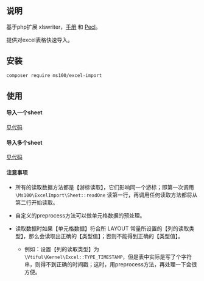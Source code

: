 ## 说明
基于php扩展 xlswriter，[手册](https://xlswriter-docs.viest.me/) 和 [Pecl](https://pecl.php.net/package/xlswriter)。

提供对excel表格快速导入。

## 安装
```bash
composer require ms100/excel-import
```

## 使用

#### 导入一个sheet
[见代码](test/test1.php)

 
#### 导入多个sheet

[见代码](test/test2.php)

#### 注意事项 


* 所有的读取数据方法都是【游标读取】，它们影响同一个游标；即第一次调用 `\Ms100\ExcelImport\Sheet::readOne` 读第一行，再调用任何读取方法都将从第二行开始读取。

* 自定义的preprocess方法可以做单元格数据的预处理。

* 读取数据时如果【单元格数据】符合所 LAYOUT 常量所设置的【列的读取类型】，那么会读取出正确的【类型值】；否则不能得到正确的【类型值】。
    * 例如：设置【列的读取类型】为 `\Vtiful\Kernel\Excel::TYPE_TIMESTAMP`，但是表中实际是写了个字符串，则得不到正确的时间戳；这时，用preprocess方法，再处理一下会很方便。
